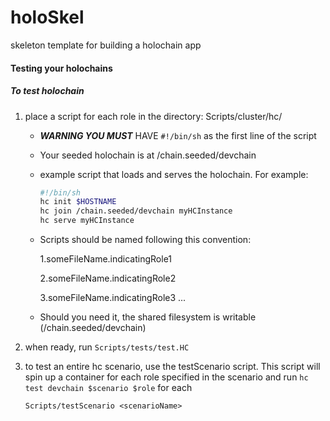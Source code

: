 # holoSkel
skeleton template for building a holochain app

#### Testing your holochains
##### To test holochain
1. place a script for each role in the directory: Scripts/cluster/hc/
    * ***WARNING YOU MUST*** HAVE `#!/bin/sh` as the first line of the script
    * Your seeded holochain is at /chain.seeded/devchain
    * example script that loads and serves the holochain. For example:
        ```bash
        #!/bin/sh
        hc init $HOSTNAME
        hc join /chain.seeded/devchain myHCInstance
        hc serve myHCInstance
        ```
    * Scripts should be named following this convention:
    
      1.someFileName.indicatingRole1
      
      2.someFileName.indicatingRole2
      
      3.someFileName.indicatingRole3
      ...
      
    * Should you need it, the shared filesystem is writable (/chain.seeded/devchain)
      
2. when ready, run `Scripts/tests/test.HC`
3. to test an entire hc scenario, use the testScenario script. This script will spin up a container for each role specified in the scenario and run `hc test devchain $scenario $role` for each
   
   `Scripts/testScenario <scenarioName>`
